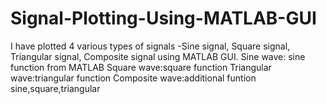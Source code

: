# Signal-Plotting-Using-MATLAB-GUI
I have plotted 4 various types of signals -Sine signal, Square signal, Triangular signal, Composite signal using MATLAB GUI.
Sine wave: sine function from MATLAB
Square wave:square function
Triangular wave:triangular function
Composite wave:additional funtion sine,square,triangular 
